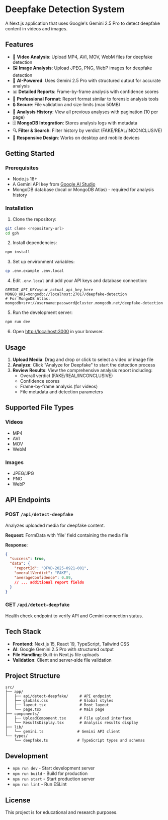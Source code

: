 # Deepfake Detection System

A Next.js application that uses Google's Gemini 2.5 Pro to detect deepfake content in videos and images.

## Features

- 🎥 **Video Analysis**: Upload MP4, AVI, MOV, WebM files for deepfake detection
- 🖼️ **Image Analysis**: Upload JPEG, PNG, WebP images for deepfake detection  
- 🤖 **AI-Powered**: Uses Gemini 2.5 Pro with structured output for accurate analysis
- 📊 **Detailed Reports**: Frame-by-frame analysis with confidence scores
- 🎯 **Professional Format**: Report format similar to forensic analysis tools
- 🔒 **Secure**: File validation and size limits (max 50MB)
- 📝 **Analysis History**: View all previous analyses with pagination (10 per page)
- 🗄️ **MongoDB Integration**: Stores analysis logs with metadata
- 🔍 **Filter & Search**: Filter history by verdict (FAKE/REAL/INCONCLUSIVE)
- 📱 **Responsive Design**: Works on desktop and mobile devices

## Getting Started

### Prerequisites

- Node.js 18+ 
- A Gemini API key from [Google AI Studio](https://aistudio.google.com/apikey)
- MongoDB database (local or MongoDB Atlas) - required for analysis history

### Installation

1. Clone the repository:
```bash
git clone <repository-url>
cd gph
```

2. Install dependencies:
```bash
npm install
```

3. Set up environment variables:
```bash
cp .env.example .env.local
```

4. Edit `.env.local` and add your API keys and database connection:
```
GEMINI_API_KEY=your_actual_api_key_here
MONGO_URI=mongodb://localhost:27017/deepfake-detection
# For MongoDB Atlas: mongodb+srv://username:password@cluster.mongodb.net/deepfake-detection
```

5. Run the development server:
```bash
npm run dev
```

6. Open [http://localhost:3000](http://localhost:3000) in your browser.

## Usage

1. **Upload Media**: Drag and drop or click to select a video or image file
2. **Analyze**: Click "Analyze for Deepfake" to start the detection process
3. **Review Results**: View the comprehensive analysis report including:
   - Overall verdict (FAKE/REAL/INCONCLUSIVE)
   - Confidence scores
   - Frame-by-frame analysis (for videos)
   - File metadata and detection parameters

## Supported File Types

### Videos
- MP4
- AVI 
- MOV
- WebM

### Images  
- JPEG/JPG
- PNG
- WebP

## API Endpoints

### POST `/api/detect-deepfake`
Analyzes uploaded media for deepfake content.

**Request**: FormData with 'file' field containing the media file

**Response**: 
```json
{
  "success": true,
  "data": {
    "reportId": "DFVD-2025-0921-001",
    "overallVerdict": "FAKE",
    "averageConfidence": 0.89,
    // ... additional report fields
  }
}
```

### GET `/api/detect-deepfake`
Health check endpoint to verify API and Gemini connection status.

## Tech Stack

- **Frontend**: Next.js 15, React 19, TypeScript, Tailwind CSS
- **AI**: Google Gemini 2.5 Pro with structured output
- **File Handling**: Built-in Next.js file uploads
- **Validation**: Client and server-side file validation

## Project Structure

```
src/
├── app/
│   ├── api/detect-deepfake/     # API endpoint
│   ├── globals.css              # Global styles
│   ├── layout.tsx               # Root layout
│   └── page.tsx                 # Main page
├── components/
│   ├── UploadComponent.tsx      # File upload interface
│   └── ResultsDisplay.tsx       # Analysis results display
├── lib/
│   └── gemini.ts               # Gemini API client
└── types/
    └── deepfake.ts             # TypeScript types and schemas
```

## Development

- `npm run dev` - Start development server
- `npm run build` - Build for production  
- `npm run start` - Start production server
- `npm run lint` - Run ESLint

## License

This project is for educational and research purposes.
